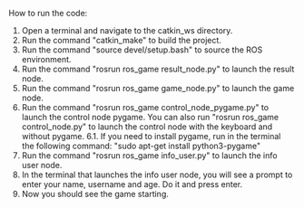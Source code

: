How to run the code:

1. Open a terminal and navigate to the catkin_ws directory.
2. Run the command "catkin_make" to build the project.
3. Run the command "source devel/setup.bash" to source the ROS environment.
4. Run the command "rosrun ros_game result_node.py" to launch the result node.
5. Run the command "rosrun ros_game game_node.py" to launch the game node.
6. Run the command "rosrun ros_game control_node_pygame.py" to launch the control node pygame. You can also run "rosrun ros_game control_node.py" to launch the control node with the keyboard and without pygame.
    6.1. If you need to install pygame, run in the terminal the following command: "sudo apt-get install python3-pygame"
7. Run the command "rosrun ros_game info_user.py" to launch the info user node.
8. In the terminal that launches the info user node, you will see a prompt to enter your name, username and age. Do it and press enter.
9. Now you should see the game starting.



